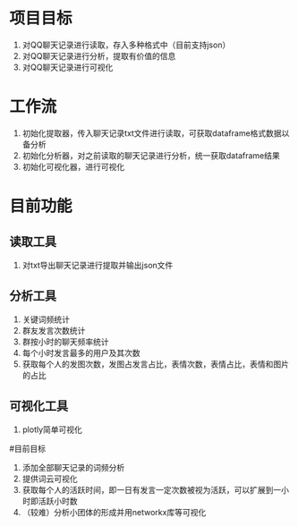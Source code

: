 # 项目目标
1. 对QQ聊天记录进行读取，存入多种格式中（目前支持json）
2. 对QQ聊天记录进行分析，提取有价值的信息
3. 对QQ聊天记录进行可视化
# 工作流
1. 初始化提取器，传入聊天记录txt文件进行读取，可获取dataframe格式数据以备分析
2. 初始化分析器，对之前读取的聊天记录进行分析，统一获取dataframe结果
3. 初始化可视化器，进行可视化
# 目前功能
## 读取工具
1. 对txt导出聊天记录进行提取并输出json文件
## 分析工具
1. 关键词频统计
2. 群友发言次数统计
3. 群按小时的聊天频率统计
4. 每个小时发言最多的用户及其次数
5. 获取每个人的发图次数，发图占发言占比，表情次数，表情占比，表情和图片的占比
## 可视化工具
1. plotly简单可视化

#目前目标
1. 添加全部聊天记录的词频分析
2. 提供词云可视化
3. 获取每个人的活跃时间，即一日有发言一定次数被视为活跃，可以扩展到一小时即活跃小时数
4. （较难）分析小团体的形成并用networkx库等可视化
